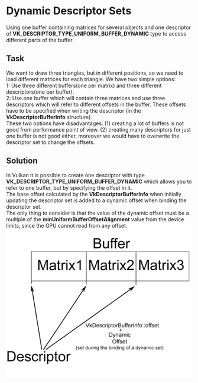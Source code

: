 # Dynamic Descriptor Sets

Using one buffer containing matrices for several objects and one descriptor of **VK_DESCRIPTOR_TYPE_UNIFORM_BUFFER_DYNAMIC** type to access different parts of the buffer.
## Task

We want to draw three triangles, but in different positions, so we need to load different matrices for each triangle.
We have two simple options:  
1: Use three different buffers(one per matrix) and three different descriptors(one per buffer).  
2: Use one buffer which will contain three matrices and use three descriptors which will refer to different offsets in the buffer. These offsets have to be specified when writing the descriptor (in the **VkDescriptorBufferInfo** structure).  
These two options have disadvantages: (1) creating a lot of buffers is not good from performance point of view. (2) creating many descriptors for just one buffer is not good either, moreover we would have to overwrite the descriptor set to change the offsets.  
## Solution  
In Vulkan it is possible to create one descriptor with type **VK_DESCRIPTOR_TYPE_UNIFORM_BUFFER_DYNAMIC** which allows you to refer to one buffer, but by specifying the offset in it.  
The base offset calculated by the **VkDescriptorBufferInfo** when initially updating the descriptor set is added to a dynamic offset when binding the descriptor set.  
The only thing to consider is that the value of the dynamic offset must be a multiple of the **minUniformBufferOffsetAlignment** value from the device limits, since the GPU cannot read from any offset.  
![Super scheme](DynamicDescriptorSets.png)
